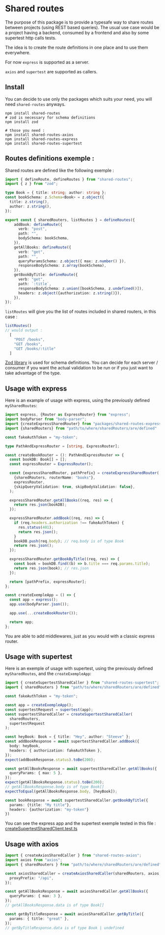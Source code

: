 # Shared routes

The purpose of this package is to provide a typesafe way to share routes between projects (using REST based queries).
The usual use case would be a project having a backend, consumed by a frontend and also by some supertest http calls tests.

The idea is to create the route definitions in one place and to use them everywhere.

For now `express` is supported as a server.

`axios` and `supertest` are supported as callers.

## Install

You can decide to use only the packages which suits your need, you will need `shared-routes` anyways.

```shell
npm install shared-routes
# zod is necessary for schema definitions
npm install zod

# those you need :
npm install shared-routes-axios
npm install shared-routes-express
npm install shared-routes-supertest
```

## Routes definitions exemple :

Shared routes are defined like the following exemple :

```typescript
import { defineRoute, defineRoutes } from "shared-routes";
import { z } from "zod";

type Book = { title: string; author: string };
const bookSchema: z.Schema<Book> = z.object({
  title: z.string(),
  author: z.string(),
});

export const { sharedRouters, listRoutes } = defineRoutes({
    addBook: defineRoute({
      verb: "post",
      path: "",
      bodySchema: bookSchema,
    }),
    getAllBooks: defineRoute({
      verb: "get",
      path: "",
      queryParamsSchema: z.object({ max: z.number() }),
      responseBodySchema: z.array(bookSchema),
    }),
    getBookByTitle: defineRoute({
      verb: "get",
      path: `:title`,
      responseBodySchema: z.union([bookSchema, z.undefined()]),
      headers: z.object({authorization: z.string()}),
    }),
});
```

`listRoutes` will give you the list of routes included in shared routers, in this case :

```typescript
listRoutes() 
// would output :
  [
    "POST /books",
    "GET /books",
    "GET /books/:title"
  ]
```

[Zod library](https://github.com/colinhacks/zod) is used for schema definitions.
You can decide for each server / consumer if you want the actual validation to be run or if you just want to take advantage of the type.

## Usage with express

Here is an example of usage with express, using the previously defined `mySharedRoutes`:

```typescript
import express, {Router as ExpressRouter} from "express";
import bodyParser from "body-parser";
import {createExpressSharedRouter} from "packages/shared-routes-express/src/index";
import {sharedRouters} from "path/to/where/sharedRouters/are/defined"

const fakeAuthToken = "my-token";

type PathAndExpressRouter = [string, ExpressRouter];

const createBookRouter = (): PathAndExpressRouter => {
  const bookDB: Book[] = [];
  const expressRouter = ExpressRouter();

  const {expressSharedRouter, pathPrefix} = createExpressSharedRouter(
    {sharedRouters, routerName: "books"},
    expressRouter,
    {skipQueryValidation: true, skipBodyValidation: false},
  );

  expressSharedRouter.getAllBooks((req, res) => {
    return res.json(bookDB);
  });

  expressSharedRouter.addBook((req, res) => {
    if (req.headers.authorization !== fakeAuthToken) {
      res.status(401);
      return res.json();
    }
    bookDB.push(req.body); // req.body is of type Book
    return res.json();
  });

  expressSharedRouter.getBookByTitle((req, res) => {
    const book = bookDB.find((b) => b.title === req.params.title);
    return res.json(book); // res.json
  });

  return [pathPrefix, expressRouter];
};

const createExempleApp = () => {
  const app = express();
  app.use(bodyParser.json());

  app.use(...createBookRouter());

  return app;
};

```

You are able to add middlewares, just as you would with a classic express router.

## Usage with supertest

Here is an exemple of usage with supertest, using the previously defined `mySharedRoutes`, and the `createExempleApp`:

```typescript
import { createSupertestSharedCaller } from "shared-routes-supertest";
import { sharedRouters } from "path/to/where/sharedRouters/are/defined"

const fakeAuthToken = "my-token";

const app = createExempleApp();
const supertestRequest = supertest(app);
const supertestSharedCaller = createSupertestSharedCaller(
  sharedRouters,
  supertestRequest
);

const heyBook: Book = { title: "Hey", author: "Steeve" };
const addBookResponse = await supertestSharedCaller.addBook({
  body: heyBook,
  headers: { authorization: fakeAuthToken },
});
expect(addBookResponse.status).toBe(200);

const getAllBooksResponse = await supertestSharedCaller.getAllBooks({
  queryParams: { max: 5 },
});
expect(getAllBooksResponse.status).toBe(200);
// getAllBooksResponse.body is of type Book[]
expectToEqual(getAllBooksResponse.body, [heyBook]);

const bookResponse = await supertestSharedCaller.getBookByTitle({
  params: {title: "My title"},
  headers: {authorization: "my-token"}
})
```

You can see the express app and the supertest exemple tested in this file :
[createSupertestSharedClient.test.ts](https://github.com/JeromeBu/shared-routes/blob/main/packages/shared-routes-supertest/src/createSupertestSharedCaller.test.ts)

## Usage with axios

```typescript
import { createAxiosSharedCaller } from "shared-routes-axios";
import axios from "axios";
import { sharedRouters } from "path/to/where/sharedRouters/are/defined"

const axiosSharedCaller = createAxiosSharedCaller(sharedRouters, axios, {
  proxyPrefix: "/api",
});

const getAllBooksResponse = await axiosSharedCaller.getAllBooks({
  queryParams: { max: 3 },
});
// getAllBooksResponse.data is of type Book[]

const getByTitleResponse = await axiosSharedCaller.getByTitle({
  params: { title: "great" },
});
// getByTitleResponse.data is of type Book | undefined
```
